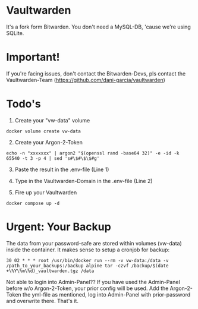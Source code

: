 # Vaultwarden
It's a fork form Bitwarden. You don't need a MySQL-DB, 'cause we're using SQLite.

# Important!
If you're facing issues, don't contact the Bitwarden-Devs, pls contact the Vaultwarden-Team (https://github.com/dani-garcia/vaultwarden)

# Todo's

01. Create your "vw-data" volume
```
docker volume create vw-data
```
02. Create your Argon-2-Token
```
echo -n "xxxxxxx" | argon2 "$(openssl rand -base64 32)" -e -id -k 65540 -t 3 -p 4 | sed 's#\$#\$\$#g'
```
03. Paste the result in the .env-file (Line 1)

04. Type in the Vaultwarden-Domain in the .env-file (Line 2)

05. Fire up your Vaultwarden

```
docker compose up -d
```

# Urgent: Your Backup

The data from your password-safe are stored within volumes (vw-data) inside the container.
It makes sense to setup a cronjob for backup:

```
30 02 * * * root /usr/bin/docker run --rm -v vw-data:/data -v /path_to_your_backups:/backup alpine tar -czvf /backup/$(date +\%Y\%m\%d)_vaultwarden.tgz /data
```

Not able to login into Admin-Panel??
If you have used the Admin-Panel before w/o Argon-2-Token, your prior config will be used.
Add the Argon-2-Token the yml-file as mentioned, log into Admin-Panel with prior-password and overwrite there.
That's it.
